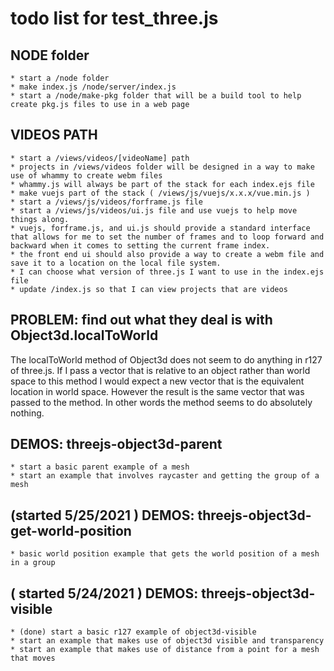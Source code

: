 # todo list for test_three.js

## NODE folder
    * start a /node folder
    * make index.js /node/server/index.js
    * start a /node/make-pkg folder that will be a build tool to help create pkg.js files to use in a web page

## VIDEOS PATH
    * start a /views/videos/[videoName] path
    * projects in /views/videos folder will be designed in a way to make use of whammy to create webm files
    * whammy.js will always be part of the stack for each index.ejs file
    * make vuejs part of the stack ( /views/js/vuejs/x.x.x/vue.min.js )
    * start a /views/js/videos/forframe.js file
    * start a /views/js/videos/ui.js file and use vuejs to help move things along.
    * vuejs, forframe.js, and ui.js should provide a standard interface that allows for me to set the number of frames and to loop forward and backward when it comes to setting the current frame index.
    * the front end ui should also provide a way to create a webm file and save it to a location on the local file system.
    * I can choose what version of three.js I want to use in the index.ejs file
    * update /index.js so that I can view projects that are videos

## PROBLEM: find out what they deal is with Object3d.localToWorld

The localToWorld method of Object3d does not seem to do anything in r127 of three.js. If I pass a vector that is relative to an object rather than world space to this method I would expect a new vector that is the equivalent location in world space. However the result is the same vector that was passed to the method. In other words the method seems to do absolutely nothing.

## DEMOS: threejs-object3d-parent
    * start a basic parent example of a mesh
    * start an example that involves raycaster and getting the group of a mesh

## (started 5/25/2021 ) DEMOS: threejs-object3d-get-world-position
    * basic world position example that gets the world position of a mesh in a group

## ( started 5/24/2021 ) DEMOS: threejs-object3d-visible
    * (done) start a basic r127 example of object3d-visible
    * start an example that makes use of object3d visible and transparency
    * start an example that makes use of distance from a point for a mesh that moves